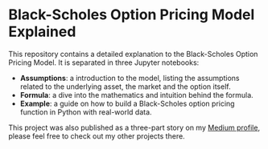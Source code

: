 # Black-Scholes Option Pricing Model Explained

This repository contains a detailed explanation to the Black-Scholes Option Pricing Model. It is separated in three Jupyter notebooks:

- **Assumptions**: a introduction to the model, listing the assumptions related to the underlying asset, the market and the option itself.
- **Formula**: a dive into the mathematics and intuition behind the formula.
- **Example**: a guide on how to build a Black-Scholes option pricing function in Python with real-world data.

This project was also published as a three-part story on my [Medium profile](https://medium.com/@andrejin.nagano), please feel free to check out my other projects there.
